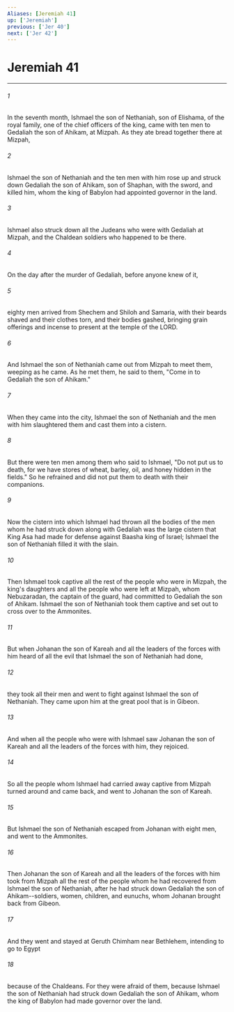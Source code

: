 ```yaml
---
Aliases: [Jeremiah 41]
up: ['Jeremiah']
previous: ['Jer 40']
next: ['Jer 42']
---
```

# Jeremiah 41
***



###### 1 
In the seventh month, Ishmael the son of Nethaniah, son of Elishama, of the royal family, one of the chief officers of the king, came with ten men to Gedaliah the son of Ahikam, at Mizpah. As they ate bread together there at Mizpah, 

###### 2 
Ishmael the son of Nethaniah and the ten men with him rose up and struck down Gedaliah the son of Ahikam, son of Shaphan, with the sword, and killed him, whom the king of Babylon had appointed governor in the land. 

###### 3 
Ishmael also struck down all the Judeans who were with Gedaliah at Mizpah, and the Chaldean soldiers who happened to be there. 

###### 4 
On the day after the murder of Gedaliah, before anyone knew of it, 

###### 5 
eighty men arrived from Shechem and Shiloh and Samaria, with their beards shaved and their clothes torn, and their bodies gashed, bringing grain offerings and incense to present at the temple of the LORD. 

###### 6 
And Ishmael the son of Nethaniah came out from Mizpah to meet them, weeping as he came. As he met them, he said to them, "Come in to Gedaliah the son of Ahikam." 

###### 7 
When they came into the city, Ishmael the son of Nethaniah and the men with him slaughtered them and cast them into a cistern. 

###### 8 
But there were ten men among them who said to Ishmael, "Do not put us to death, for we have stores of wheat, barley, oil, and honey hidden in the fields." So he refrained and did not put them to death with their companions. 

###### 9 
Now the cistern into which Ishmael had thrown all the bodies of the men whom he had struck down along with Gedaliah was the large cistern that King Asa had made for defense against Baasha king of Israel; Ishmael the son of Nethaniah filled it with the slain. 

###### 10 
Then Ishmael took captive all the rest of the people who were in Mizpah, the king's daughters and all the people who were left at Mizpah, whom Nebuzaradan, the captain of the guard, had committed to Gedaliah the son of Ahikam. Ishmael the son of Nethaniah took them captive and set out to cross over to the Ammonites. 

###### 11 
But when Johanan the son of Kareah and all the leaders of the forces with him heard of all the evil that Ishmael the son of Nethaniah had done, 

###### 12 
they took all their men and went to fight against Ishmael the son of Nethaniah. They came upon him at the great pool that is in Gibeon. 

###### 13 
And when all the people who were with Ishmael saw Johanan the son of Kareah and all the leaders of the forces with him, they rejoiced. 

###### 14 
So all the people whom Ishmael had carried away captive from Mizpah turned around and came back, and went to Johanan the son of Kareah. 

###### 15 
But Ishmael the son of Nethaniah escaped from Johanan with eight men, and went to the Ammonites. 

###### 16 
Then Johanan the son of Kareah and all the leaders of the forces with him took from Mizpah all the rest of the people whom he had recovered from Ishmael the son of Nethaniah, after he had struck down Gedaliah the son of Ahikam--soldiers, women, children, and eunuchs, whom Johanan brought back from Gibeon. 

###### 17 
And they went and stayed at Geruth Chimham near Bethlehem, intending to go to Egypt 

###### 18 
because of the Chaldeans. For they were afraid of them, because Ishmael the son of Nethaniah had struck down Gedaliah the son of Ahikam, whom the king of Babylon had made governor over the land.

